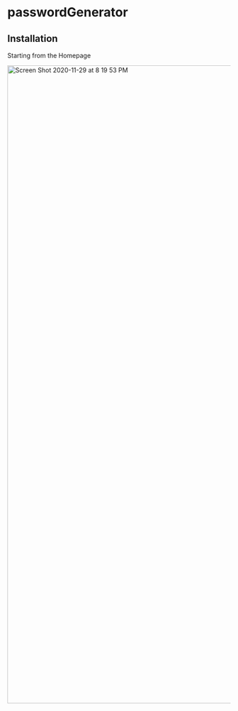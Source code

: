 # passwordGenerator

## Installation
Starting from the Homepage

<img width="1440" alt="Screen Shot 2020-11-29 at 8 19 53 PM" src="https://user-images.githubusercontent.com/64443434/100559399-8005d280-3280-11eb-8163-18e2882a8622.png">

